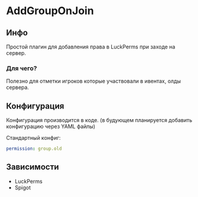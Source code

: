 # AddGroupOnJoin

## Инфо

Простой плагин для добавления права в LuckPerms при заходе на сервер.

### Для чего?

Полезно для отметки игроков которые участвовали в ивентах, олды сервера.

## Конфигурация

Конфигурация производится в коде. (в будующем планируется добавить конфигурацию через YAML файлы)

Стандартный конфиг:
```yaml
permission: group.old
```

## Зависимости

 - LuckPerms
 - Spigot
